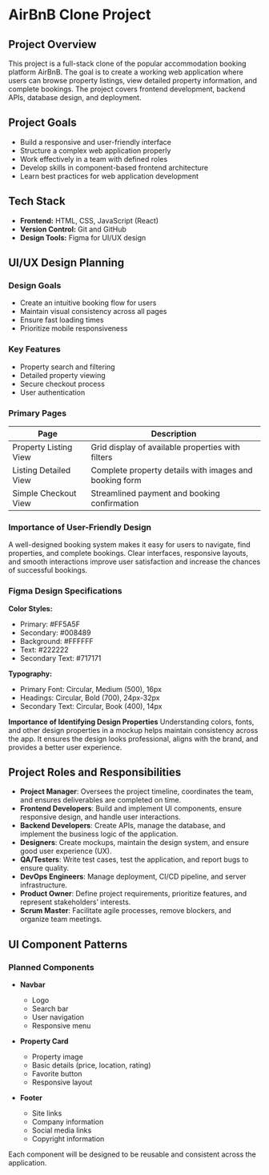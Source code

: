 # AirBnB Clone Project

## Project Overview
This project is a full-stack clone of the popular accommodation booking platform AirBnB. The goal is to create a working web application where users can browse property listings, view detailed property information, and complete bookings. The project covers frontend development, backend APIs, database design, and deployment.

## Project Goals
- Build a responsive and user-friendly interface
- Structure a complex web application properly
- Work effectively in a team with defined roles
- Develop skills in component-based frontend architecture
- Learn best practices for web application development

## Tech Stack
- **Frontend:** HTML, CSS, JavaScript (React)
- **Version Control:** Git and GitHub
- **Design Tools:** Figma for UI/UX design


## UI/UX Design Planning

### Design Goals
- Create an intuitive booking flow for users
- Maintain visual consistency across all pages
- Ensure fast loading times
- Prioritize mobile responsiveness

### Key Features
- Property search and filtering
- Detailed property viewing
- Secure checkout process
- User authentication

### Primary Pages

| Page | Description |
|------|-------------|
| Property Listing View | Grid display of available properties with filters |
| Listing Detailed View | Complete property details with images and booking form |
| Simple Checkout View | Streamlined payment and booking confirmation |

### Importance of User-Friendly Design
A well-designed booking system makes it easy for users to navigate, find properties, and complete bookings. Clear interfaces, responsive layouts, and smooth interactions improve user satisfaction and increase the chances of successful bookings.


### Figma Design Specifications

**Color Styles:**
- Primary: #FF5A5F
- Secondary: #008489
- Background: #FFFFFF
- Text: #222222
- Secondary Text: #717171

**Typography:**
- Primary Font: Circular, Medium (500), 16px
- Headings: Circular, Bold (700), 24px-32px
- Secondary Text: Circular, Book (400), 14px

**Importance of Identifying Design Properties**
Understanding colors, fonts, and other design properties in a mockup helps maintain consistency across the app. It ensures the design looks professional, aligns with the brand, and provides a better user experience.


## Project Roles and Responsibilities

- **Project Manager**: Oversees the project timeline, coordinates the team, and ensures deliverables are completed on time.  
- **Frontend Developers**: Build and implement UI components, ensure responsive design, and handle user interactions.  
- **Backend Developers**: Create APIs, manage the database, and implement the business logic of the application.  
- **Designers**: Create mockups, maintain the design system, and ensure good user experience (UX).  
- **QA/Testers**: Write test cases, test the application, and report bugs to ensure quality.  
- **DevOps Engineers**: Manage deployment, CI/CD pipeline, and server infrastructure.  
- **Product Owner**: Define project requirements, prioritize features, and represent stakeholders’ interests.  
- **Scrum Master**: Facilitate agile processes, remove blockers, and organize team meetings.


## UI Component Patterns

### Planned Components

- **Navbar**
  - Logo
  - Search bar
  - User navigation
  - Responsive menu

- **Property Card**
  - Property image
  - Basic details (price, location, rating)
  - Favorite button
  - Responsive layout

- **Footer**
  - Site links
  - Company information
  - Social media links
  - Copyright information

Each component will be designed to be reusable and consistent across the application.
